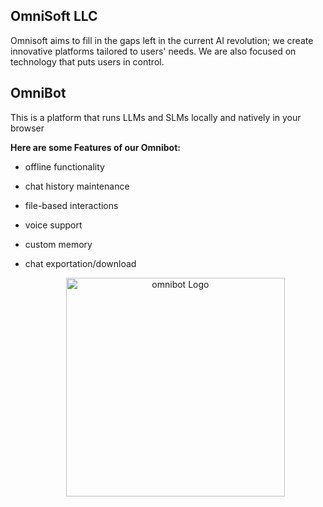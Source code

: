 ## OmniSoft LLC
Omnisoft aims to fill in the gaps left in the current AI revolution; we create innovative platforms tailored to users' needs. We are also focused on technology that puts users in control.


## OmniBot 
This is a platform that runs LLMs and SLMs locally and natively in your browser
  
**Here are some Features of our Omnibot:**

 - offline functionality
 - chat history maintenance
 -  file-based interactions
 -  voice support
 - custom memory
 - chat exportation/download

   <p align="center"><a href="https://omnibot.com.co" target="_blank"><img src="https://res.cloudinary.com/diekemzs9/image/upload/v1732612498/omni_cospln.png" width="350" alt="omnibot Logo"></a></p>
   


